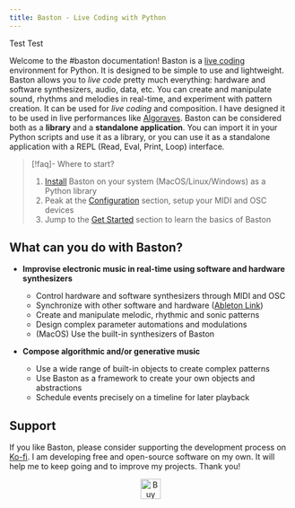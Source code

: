 ```yaml
---
title: Baston - Live Coding with Python
---
```


Test Test

Welcome to the #baston documentation! Baston is a [live coding](https://en.wikipedia.org/wiki/Live_coding) environment for Python. It is designed to be simple to use and lightweight. Baston allows you to _live code_ pretty much everything: hardware and software synthesizers, audio, data, etc. You can create and manipulate sound, rhythms and melodies in real-time, and experiment with pattern creation. It can be used for _live coding_ and composition. I have designed it to be used in live performances like [Algoraves](https://algorave.com). Baston can be considered both as a **library** and a **standalone application**. You can import it in your Python scripts and use it as a library, or you can use it as a standalone application with a REPL (Read, Eval, Print, Loop) interface.

>[!faq]- Where to start?
> 1) [Install](installation.md) Baston on your system (MacOS/Linux/Windows) as a Python library
> 2) Peak at the [Configuration](configuration/) section, setup your MIDI and OSC devices 
> 3) Jump to the [Get Started](get_started/) section to learn the basics of Baston

## What can you do with Baston?

- **Improvise electronic music in real-time using software and hardware synthesizers**
  - Control hardware and software synthesizers through MIDI and OSC
  - Synchronize with other software and hardware ([Ableton Link](https://www.ableton.com/en/link/products/))
  - Create and manipulate melodic, rhythmic and sonic patterns
  - Design complex parameter automations and modulations
  - (MacOS) Use the built-in synthesizers of Baston 

- **Compose algorithmic and/or generative music**
  - Use a wide range of built-in objects to create complex patterns
  - Use Baston as a framework to create your own objects and abstractions
  - Schedule events precisely on a timeline for later playback


## Support

If you like Baston, please consider supporting the development process on [Ko-fi](https://ko-fi.com/I2I2RSBHF). I am developing free and open-source software on my own. It will help me to keep going and to improve my projects. Thank you!

<p align="center">
  <a href='https://ko-fi.com/I2I2RSBHF' target='_blank'><img height='36' style='border:0px;height:36px;' src='https://storage.ko-fi.com/cdn/kofi3.png?v=3' border='0' alt='Buy Me a Coffee at ko-fi.com' /></a>
</p>

